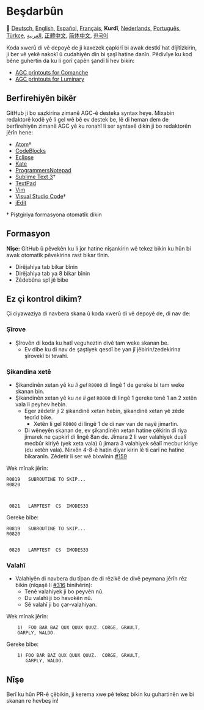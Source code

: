 # Beşdarbûn

🎌
[Deutsch][DE],
[English][EN],
[Español][ES],
[Français][FR],
**Kurdî**,
[Nederlands][NL],
[Português][PT_BR],
[Türkçe][TR],
[العربية][AR],
[正體中文][ZH_TW],
[简体中文][ZH_CN],
[한국어][KO_KR]

[AR]:CONTRIBUTING.ar.md
[DE]:CONTRIBUTING.de.md
[EN]:CONTRIBUTING.md
[ES]:CONTRIBUTING.es.md
[FR]:CONTRIBUTING.fr.md
[KO_KR]:CONTRIBUTING.ko_kr.md
[KU]:CONTRIBUTING.ku.md
[NL]:CONTRIBUTING.nl.md
[PT_BR]:CONTRIBUTING.pt_br.md
[TR]:CONTRIBUTING.tr.md
[ZH_CN]:CONTRIBUTING.zh_cn.md
[ZH_TW]:CONTRIBUTING.zh_tw.md

Koda xwerû di vê depoyê de ji kaxezek çapkirî bi awak destkî hat dîjîtîzkirin, ji ber vê yekê nakokî û cudahiyên din bi şaşî hatine danîn. Pêdivîye ku kod bêne guhertin da ku li gorî çapên şandî li hev bikin:

- [AGC printouts for Comanche][8]
- [AGC printouts for Luminary][9]

## Berfirehiyên bikêr

GitHub ji bo sazkirina zimanê AGC-ê desteka syntax heye. Mixabin redaktorê kodê yê li gel wê bê ev destek be, lê di heman dem de berfirehiyên zimanê AGC yê ku ronahî li ser syntaxê dikin ji bo redaktorên jêrîn hene:

- [Atom][Atom]†
- [CodeBlocks][CodeBlocks]
- [Eclipse][Eclipse]
- [Kate][Kate]
- [ProgrammersNotepad][ProgrammersNotepad]
- [Sublime Text 3][Sublime Text]†
- [TextPad][TextPad]
- [Vim][Vim]
- [Visual Studio Code][VisualStudioCode]†
- [jEdit][jEdit]

† Piştgiriya formasyona otomatîk dikin

[Atom]:https://github.com/Alhadis/language-agc
[CodeBlocks]:https://github.com/virtualagc/virtualagc/tree/master/Contributed/SyntaxHighlight/CodeBlocks
[Eclipse]:https://github.com/virtualagc/virtualagc/tree/master/Contributed/SyntaxHighlight/Eclipse
[Kate]:https://github.com/virtualagc/virtualagc/tree/master/Contributed/SyntaxHighlight/Kate
[ProgrammersNotepad]:https://github.com/virtualagc/virtualagc/tree/master/Contributed/SyntaxHighlight/ProgrammersNotepad
[Sublime Text]:https://github.com/jimlawton/AGC-Assembly
[TextPad]:https://github.com/virtualagc/virtualagc/tree/master/Contributed/SyntaxHighlight/TextPad
[Vim]:https://github.com/wsdjeg/vim-assembly
[VisualStudioCode]:https://github.com/wopian/agc-assembly
[jEdit]:https://github.com/virtualagc/virtualagc/tree/master/Contributed/SyntaxHighlight/jEdit

## Formasyon

**Nîşe:** GitHub û pêvekên ku li jor hatine nîşankirin wê tekez bikin ku hûn bi awak otomatîk pêvekirina rast bikar tînin.

- Dirêjahiya tab bikar bînin
- Dirêjahiya tab ya 8 bikar bînin
- Zêdebûna spî jê bibe

## Ez çi kontrol dikim?

Çi ciyawaziya di navbera skana û koda xwerû di vê depoyê de, di nav de:

### Şîrove

- Şîrovên di koda ku hatî veguheztin divê tam weke skanan be.
  - Ev dibe ku di nav de şaştiyek qesdî be yan jî jêbirin/zedekirina şîrovekî bi tevahî.

### Şikandina xetê

- Şikandinên xetan yê ku *li gel* `R0000` di lingê 1 de gereke bi tam weke skanan bin.
- Şikandinên xetan yê ku *ne li get* `R0000` di lingê 1 gereke tenê 1 an 2 xetên vala li peyhev hebin.
  - Eger zêdetir ji 2 şikandinê xetan hebin, şikandinê xetan yê zêde tecrîd bike.
    - Xetên li gel `R0000` di lingê 1 de di nav van de nayê jimartin.
  - Di wêneyên skanan de, ev şikandinên xetan hatine çêkirin di riya jimarek ne çapkirî di lingê 8an de. Jimara 2 li wer valahiyek dualî mecbûr kiriyê (yek xeta vala) û jimara 3 valahiyek sêalî mecbur kiriye (du xetên vala). Nirxên 4-8-ê hatin diyar kirin lê ti carî ne hatine bikaranîn. Zêdetir li ser wê bixwînin [#159][7]

Wek mînak jêrîn:

```plain
R0819   SUBROUTINE TO SKIP...
R0820



 0821   LAMPTEST  CS  IMODES33
```

Gereke bibe:

```plain
R0819   SUBROUTINE TO SKIP...
R0820


 0820   LAMPTEST  CS  IMODES33
```

### Valahî

- Valahiyên di navbera du tîpan de di rêzikê de divê peymana jêrîn rêz bikin (nîqaşê li [#316][10] binihêrin):
  - Tenê valahiyek ji bo peyvên nû.
  - Du valahî ji bo hevokên nû.
  - Sê valahî ji bo çar-valahiyan.

Wek mînak jêrîn:

```plain
	1)  FOO BAR BAZ QUX QUUX QUUZ. CORGE, GRAULT,
	GARPLY, WALDO.
```

Gereke bibe:

```plain
	1) FOO BAR BAZ QUX QUUX QUUZ.  CORGE, GRAULT,
	   GARPLY, WALDO.
```

## Nîşe

Berî ku hûn PR-ê çêbikin, ji kerema xwe pê tekez bikin ku guhartinên we bi skanan re hevbeş in!

[0]:https://github.com/chrislgarry/Apollo-11/pull/new/master
[1]:http://www.ibiblio.org/apollo/ScansForConversion/Luminary099/
[2]:http://www.ibiblio.org/apollo/ScansForConversion/Comanche055/
[6]:https://github.com/wopian/agc-assembly#user-settings
[7]:https://github.com/chrislgarry/Apollo-11/issues/159
[8]:http://www.ibiblio.org/apollo/ScansForConversion/Comanche055/
[9]:http://www.ibiblio.org/apollo/ScansForConversion/Luminary099/
[10]:https://github.com/chrislgarry/Apollo-11/pull/316#pullrequestreview-102892741
